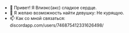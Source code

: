## 
- 👋 Привет! Я Влиэкс(акс) сладкое сердце.
- 💞️ Я желаю возможность найти девушку: Не курящую.
- 📫 Как со мной связаться: discordapp.com/users/746875412331626498/

<!--
**SYS3NT0/SYS3NT0** is a ✨ _special_ ✨ repository because its `README.md` (this file) appears on your GitHub profile.

Here are some ideas to get you started:
-->
